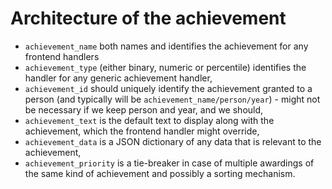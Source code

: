 # Architecture of the achievement

- `achievement_name` both names and identifies the achievement for any frontend handlers
- `achievement_type` (either binary, numeric or percentile) identifies the handler for any generic achievement handler,
- `achievement_id` should uniquely identify the achievement granted to a person (and typically will be `achievement_name/person/year`) - might not be necessary if we keep person and year, and we should,
- `achievement_text` is the default text to display along with the achievement, which the frontend handler might override,
- `achievement_data` is a JSON dictionary of any data that is relevant to the achievement,
- `achievement_priority` is a tie-breaker in case of multiple awardings of the same kind of achievement and possibly a sorting mechanism.